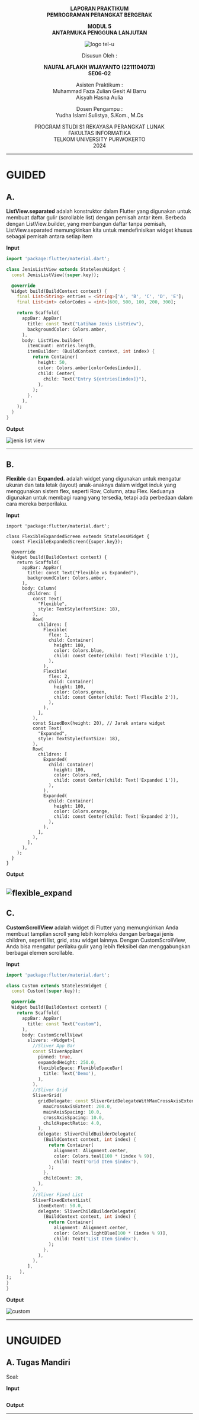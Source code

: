 <div align="center">

**LAPORAN PRAKTIKUM**  
**PEMROGRAMAN PERANGKAT BERGERAK**

**MODUL 5**  
**ANTARMUKA PENGGUNA LANJUTAN**

![logo tel-u](https://github.com/user-attachments/assets/3a44181d-9c92-47f6-8cf0-87755117fd99)

Disusun Oleh :

**NAUFAL AFLAKH WIJAYANTO (2211104073)**  
**SE06-02**

Asisten Praktikum :  
Muhammad Faza Zulian Gesit Al Barru  
Aisyah Hasna Aulia

Dosen Pengampu :  
Yudha Islami Sulistya, S.Kom., M.Cs

PROGRAM STUDI S1 REKAYASA PERANGKAT LUNAK  
FAKULTAS INFORMATIKA  
TELKOM UNIVERSITY PURWOKERTO  
2024

</div>

---

# GUIDED

## A. 
**ListView.separated** adalah konstruktor dalam Flutter yang digunakan untuk membuat daftar gulir (scrollable list) dengan pemisah antar item. Berbeda dengan ListView.builder, yang membangun daftar tanpa pemisah, ListView.separated memungkinkan kita untuk mendefinisikan widget khusus sebagai pemisah antara setiap item

**Input**
```dart
import 'package:flutter/material.dart';

class JenisListView extends StatelessWidget {
  const JenisListView({super.key});

  @override
  Widget build(BuildContext context) {
    final List<String> entries = <String>['A', 'B', 'C', 'D', 'E'];
    final List<int> colorCodes = <int>[600, 500, 100, 200, 300];

    return Scaffold(
      appBar: AppBar(
        title: const Text("Latihan Jenis ListView"),
        backgroundColor: Colors.amber,
      ),
      body: ListView.builder(
        itemCount: entries.length,
        itemBuilder: (BuildContext context, int index) {
          return Container(
            height: 50,
            color: Colors.amber[colorCodes[index]],
            child: Center(
              child: Text("Entry ${entries[index]}"),
            ),
          );
        },
      ),
    );
  }
}
```

**Output**

![jenis list view](https://github.com/user-attachments/assets/e2ca14e8-4eac-4f1a-8eb0-382f6e7c29a9)

---

## B. 
**Flexible** dan **Expanded.** adalah widget yang digunakan untuk mengatur ukuran dan tata letak (layout) anak-anaknya dalam widget induk yang menggunakan sistem flex, seperti Row, Column, atau Flex. Keduanya digunakan untuk membagi ruang yang tersedia, tetapi ada perbedaan dalam cara mereka berperilaku.

**Input**
```
import 'package:flutter/material.dart';

class FlexibleExpandedScreen extends StatelessWidget {
  const FlexibleExpandedScreen({super.key});

  @override
  Widget build(BuildContext context) {
    return Scaffold(
      appBar: AppBar(
        title: const Text("Flexible vs Expanded"),
        backgroundColor: Colors.amber,
      ),
      body: Column(
        children: [
          const Text(
            "Flexible",
            style: TextStyle(fontSize: 18),
          ),
          Row(
            children: [
              Flexible(
                flex: 1,
                child: Container(
                  height: 100,
                  color: Colors.blue,
                  child: const Center(child: Text('Flexible 1')),
                ),
              ),
              Flexible(
                flex: 2,
                child: Container(
                  height: 100,
                  color: Colors.green,
                  child: const Center(child: Text('Flexible 2')),
                ),
              ),
            ],
          ),
          const SizedBox(height: 20), // Jarak antara widget
          const Text(
            "Expanded",
            style: TextStyle(fontSize: 18),
          ),
          Row(
            children: [
              Expanded(
                child: Container(
                  height: 100,
                  color: Colors.red,
                  child: const Center(child: Text('Expanded 1')),
                ),
              ),
              Expanded(
                child: Container(
                  height: 100,
                  color: Colors.orange,
                  child: const Center(child: Text('Expanded 2')),
                ),
              ),
            ],
          ),
        ],
      ),
    );
  }
}
```

**Output**

![flexible_expand](https://github.com/user-attachments/assets/a002a7e6-c8be-4d76-b018-dded2287453f)
---

## C. 
**CustomScrollView** adalah widget di Flutter yang memungkinkan Anda membuat tampilan scroll yang lebih kompleks dengan berbagai jenis children, seperti list, grid, atau widget lainnya. Dengan CustomScrollView, Anda bisa mengatur perilaku gulir yang lebih fleksibel dan menggabungkan berbagai elemen scrollable.

**Input**
```dart
import 'package:flutter/material.dart';

class Custom extends StatelessWidget {
  const Custom({super.key});

  @override
  Widget build(BuildContext context) {
    return Scaffold(
      appBar: AppBar(
        title: const Text("custom"),
      ),
      body: CustomScrollView(
        slivers: <Widget>[
          //Sliver App Bar
          const SliverAppBar(
            pinned: true,
            expandedHeight: 250.0,
            flexibleSpace: FlexibleSpaceBar(
              title: Text('Demo'),
            ),
          ),
          //Sliver Grid
          SliverGrid(
            gridDelegate: const SliverGridDelegateWithMaxCrossAxisExtent(
              maxCrossAxisExtent: 200.0,
              mainAxisSpacing: 10.0,
              crossAxisSpacing: 10.0,
              childAspectRatio: 4.0,
            ),
            delegate: SliverChildBuilderDelegate(
              (BuildContext context, int index) {
                return Container(
                  alignment: Alignment.center,
                  color: Colors.teal[100 * (index % 9)],
                  child: Text('Grid Item $index'),
                );
              },
              childCount: 20,
            ),
          ),
          //Sliver Fixed List
          SliverFixedExtentList(
            itemExtent: 50.0,
            delegate: SliverChildBuilderDelegate(
              (BuildContext context, int index) {
                return Container(
                  alignment: Alignment.center,
                  color: Colors.lightBlue[100 * (index % 9)],
                  child: Text('List Item $index'),
                );
              },
            ),
          ),
        ],
     ),
);
}
}
```

**Output**

![custom](https://github.com/user-attachments/assets/1df5392e-45f3-47ba-98db-0cf5071d6a81)

---

# UNGUIDED

## A. Tugas Mandiri
Soal:


**Input**
```dart

```

**Output**



---
